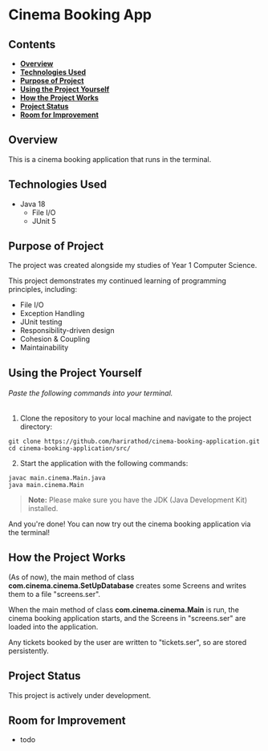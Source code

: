 # Cinema Booking App

## Contents
- **[Overview](#overview)**
- **[Technologies Used](#technologies-used)**
- **[Purpose of Project](#purpose-of-project)**
- **[Using the Project Yourself](#using-the-project-yourself)**
- **[How the Project Works](#how-the-project-works)**
- **[Project Status](#project-status)**
- **[Room for Improvement](#room-for-improvement)**
## Overview

This is a cinema booking application that runs in the terminal.

## Technologies Used
- Java 18
  - File I/O
  - JUnit 5

## Purpose of Project

The project was created alongside my studies of Year 1 Computer Science.

This project demonstrates my continued learning of programming principles, including:
- File I/O
- Exception Handling
- JUnit testing
- Responsibility-driven design
- Cohesion & Coupling
- Maintainability

## Using the Project Yourself

###### _Paste the following commands into your terminal._

1. Clone the repository to your local machine and navigate to the project directory:
```shell
git clone https://github.com/harirathod/cinema-booking-application.git
cd cinema-booking-application/src/
```

2. Start the application with the following commands:
```shell
javac main.cinema.Main.java
java main.cinema.Main
```
> **Note:** Please make sure you have the JDK (Java Development Kit) installed.

And you're done! You can now try out the cinema booking application via the terminal!

## How the Project Works

(As of now), the main method of class **com.cinema.cinema.SetUpDatabase** creates some Screens and writes them to a file "screens.ser".

When the main method of class **com.cinema.cinema.Main** is run, the cinema booking application starts, and the Screens in "screens.ser" are loaded into the application.

Any tickets booked by the user are written to "tickets.ser", so are stored persistently.

## Project Status

This project is actively under development.

## Room for Improvement

- todo 
